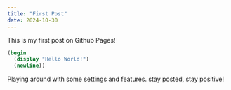 ```yaml
---
title: "First Post"
date: 2024-10-30
---
```


This is my first post on Github Pages!

``` scheme
(begin
  (display "Hello World!")
  (newline))
```

Playing around with some settings and features. stay posted, stay positive!
